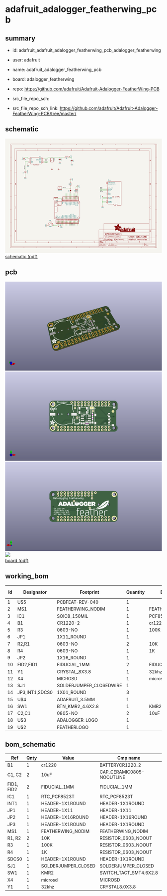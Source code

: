 # adafruit_adalogger_featherwing_pcb
 
## summary 
* id: adafruit_adafruit_adalogger_featherwing_pcb_adalogger_featherwing
* user: adafruit
* name: adafruit_adalogger_featherwing_pcb
* board: adalogger_featherwing
* repo: https://github.com/adafruit/Adafruit-Adalogger-FeatherWing-PCB



* src_file_repo_sch: 
* src_file_repo_sch_link: https://github.com/adafruit/Adafruit-Adalogger-FeatherWing-PCB/tree/master/

## schematic  
![](working_schematic_600.png)  
[schematic (pdf)](working_schematic.pdf)  

## pcb  
![](working_3d_600.png) 
![](working_3d_front_600.png)  
![](working_3d_back_600.png)  
![](working_600.png)  
[board (pdf)](working.pdf)  

## working_bom
| Id | Designator | Footprint | Quantity | Designation | Supplier and ref |  | None | 
| --- | --- | --- | --- | --- | --- | --- | --- | 
| 1 | U$5 | PCBFEAT-REV-040 | 1 |  |  |  | [''] | 
| 2 | MS1 | FEATHERWING_NODIM | 1 | FEATHERWING_NODIM |  |  | [''] | 
| 3 | IC1 | SOIC8_150MIL | 1 | PCF8523T |  |  | [''] | 
| 4 | B1 | CR1220-2 | 1 | cr1220 |  |  | [''] | 
| 5 | R3 | 0603-NO | 1 | 100K |  |  | [''] | 
| 6 | JP1 | 1X11_ROUND | 1 |  |  |  | [''] | 
| 7 | R2,R1 | 0603-NO | 2 | 10K |  |  | [''] | 
| 8 | R4 | 0603-NO | 1 | 1K |  |  | [''] | 
| 9 | JP2 | 1X16_ROUND | 1 |  |  |  | [''] | 
| 10 | FID2,FID1 | FIDUCIAL_1MM | 2 | FIDUCIAL_1MM |  |  | [''] | 
| 11 | Y1 | CRYSTAL_8X3.8 | 1 | 32khz |  |  | [''] | 
| 12 | X4 | MICROSD | 1 | microsd |  |  | [''] | 
| 13 | SJ1 | SOLDERJUMPER_CLOSEDWIRE | 1 |  |  |  | [''] | 
| 14 | JP3,INT1,SDCS0 | 1X01_ROUND | 3 |  |  |  | [''] | 
| 15 | U$4 | ADAFRUIT_3.5MM | 1 |  |  |  | [''] | 
| 16 | SW1 | BTN_KMR2_4.6X2.8 | 1 | KMR2 |  |  | [''] | 
| 17 | C2,C1 | 0805-NO | 2 | 10uF |  |  | [''] | 
| 18 | U$3 | ADALOGGER_LOGO | 1 |  |  |  | [''] | 
| 19 | U$2 | FEATHERLOGO | 1 |  |  |  | [''] | 


## bom_schematic
| Ref | Qnty | Value | Cmp name | Footprint | Description | Vendor | DNP | 
| --- | --- | --- | --- | --- | --- | --- | --- | 
| B1 | 1 | cr1220 | BATTERYCR1220_2 | working:CR1220-2 |  |  |  | 
| C1, C2 | 2 | 10uF | CAP_CERAMIC0805-NOOUTLINE | working:0805-NO |  |  |  | 
| FID1, FID2 | 2 | FIDUCIAL_1MM | FIDUCIAL_1MM | working:FIDUCIAL_1MM |  |  |  | 
| IC1 | 1 | RTC_PCF8523T | RTC_PCF8523T | working:SOIC8_150MIL |  |  |  | 
| INT1 | 1 | HEADER-1X1ROUND | HEADER-1X1ROUND | working:1X01_ROUND |  |  |  | 
| JP1 | 1 | HEADER-1X11 | HEADER-1X11 | working:1X11_ROUND |  |  |  | 
| JP2 | 1 | HEADER-1X16ROUND | HEADER-1X16ROUND | working:1X16_ROUND |  |  |  | 
| JP3 | 1 | HEADER-1X1ROUND | HEADER-1X1ROUND | working:1X01_ROUND |  |  |  | 
| MS1 | 1 | FEATHERWING_NODIM | FEATHERWING_NODIM | working:FEATHERWING_NODIM |  |  |  | 
| R1, R2 | 2 | 10K | RESISTOR_0603_NOOUT | working:0603-NO |  |  |  | 
| R3 | 1 | 100K | RESISTOR_0603_NOOUT | working:0603-NO |  |  |  | 
| R4 | 1 | 1K | RESISTOR_0603_NOOUT | working:0603-NO |  |  |  | 
| SDCS0 | 1 | HEADER-1X1ROUND | HEADER-1X1ROUND | working:1X01_ROUND |  |  |  | 
| SJ1 | 1 | SOLDERJUMPER_CLOSED | SOLDERJUMPER_CLOSED | working:SOLDERJUMPER_CLOSEDWIRE |  |  |  | 
| SW1 | 1 | KMR2 | SWITCH_TACT_SMT4.6X2.8 | working:BTN_KMR2_4.6X2.8 |  |  |  | 
| X4 | 1 | microsd | MICROSD | working:MICROSD |  |  |  | 
| Y1 | 1 | 32khz | CRYSTAL8.0X3.8 | working:CRYSTAL_8X3.8 |  |  |  | 

